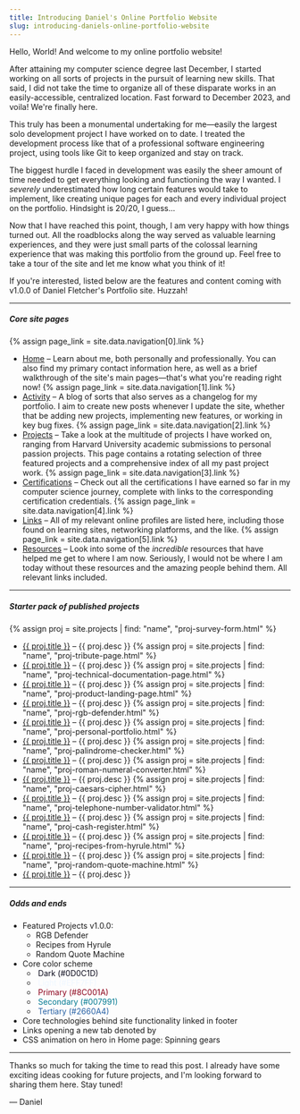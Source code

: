 ```yaml
---
title: Introducing Daniel's Online Portfolio Website
slug: introducing-daniels-online-portfolio-website
---
```


Hello, World! And welcome to my online portfolio website!

After attaining my computer science degree last December, I started working on all sorts
of projects in the pursuit of learning new skills. That said, I did not take the time to
organize all of these disparate works in an easily-accessible, centralized location. Fast
forward to December 2023, and voila! We're finally here.

This truly has been a monumental undertaking for me&mdash;easily the largest solo development
project I have worked on to date. I treated the development process like that of a
professional software engineering project, using tools like Git to keep organized and
stay on track.

The biggest hurdle I faced in development was easily the sheer amount of time needed to get
everything looking and functioning the way I wanted. I *severely* underestimated how long
certain features would take to implement, like creating unique pages for each and every
individual project on the portfolio. Hindsight is 20/20, I guess...

Now that I have reached this point, though, I am very happy with how things turned out. All
the roadblocks along the way served as valuable learning experiences, and they were just small
parts of the colossal learning experience that was making this portfolio from the ground up.
Feel free to take a tour of the site and let me know what you think of it!

If you're interested, listed below are the features and content coming with v1.0.0 of Daniel
Fletcher's Portfolio site. Huzzah!

---

##### **Core site pages**
{% assign page_link = site.data.navigation[0].link %}
- <a class="external-link fw-bold" href="{{ page_link | relative_url }}">Home</a> &ndash; Learn about
me, both personally and professionally. You can also find my primary contact information
here, as well as a brief walkthrough of the site's main pages&mdash;that's what you're
reading right now!
{% assign page_link = site.data.navigation[1].link %}
- <a class="external-link fw-bold" href="{{ page_link | relative_url }}">Activity</a> &ndash; A blog of
sorts that also serves as a changelog for my portfolio. I aim to create new posts whenever
I update the site, whether that be adding new projects, implementing new features, or
working in key bug fixes.
{% assign page_link = site.data.navigation[2].link %}
- <a class="external-link fw-bold" href="{{ page_link | relative_url }}">Projects</a> &ndash; Take a look
at the multitude of projects I have worked on, ranging from Harvard University academic
submissions to personal passion projects. This page contains a rotating selection of three
featured projects and a comprehensive index of all my past project work.
{% assign page_link = site.data.navigation[3].link %}
- <a class="external-link fw-bold" href="{{ page_link | relative_url }}">Certifications</a> &ndash; Check
out all the certifications I have earned so far in my computer science journey, complete
with links to the corresponding certification credentials.
{% assign page_link = site.data.navigation[4].link %}
- <a class="external-link fw-bold" href="{{ page_link | relative_url }}">Links</a> &ndash; All of my
relevant online profiles are listed here, including those found on learning sites,
networking platforms, and the like.
{% assign page_link = site.data.navigation[5].link %}
- <a class="external-link fw-bold" href="{{ page_link | relative_url }}">Resources</a> &ndash; Look into
some of the *incredible* resources that have helped me get to where I am now. Seriously, I
would not be where I am today without these resources and the amazing people behind them.
All relevant links included.

---

##### **Starter pack of published projects**
{% assign proj = site.projects | find: "name", "proj-survey-form.html" %}
- <a class="external-link fw-bold" href="{{ proj.url | relative_url }}">{{ proj.title }}</a>
  &ndash; {{ proj.desc }}
{% assign proj = site.projects | find: "name", "proj-tribute-page.html" %}
- <a class="external-link fw-bold" href="{{ proj.url | relative_url }}">{{ proj.title }}</a>
  &ndash; {{ proj.desc }}
{% assign proj = site.projects | find: "name", "proj-technical-documentation-page.html" %}
- <a class="external-link fw-bold" href="{{ proj.url | relative_url }}">{{ proj.title }}</a>
  &ndash; {{ proj.desc }}
{% assign proj = site.projects | find: "name", "proj-product-landing-page.html" %}
- <a class="external-link fw-bold" href="{{ proj.url | relative_url }}">{{ proj.title }}</a>
  &ndash; {{ proj.desc }}
{% assign proj = site.projects | find: "name", "proj-rgb-defender.html" %}
- <a class="external-link fw-bold" href="{{ proj.url | relative_url }}">{{ proj.title }}</a>
  &ndash; {{ proj.desc }}
{% assign proj = site.projects | find: "name", "proj-personal-portfolio.html" %}
- <a class="external-link fw-bold" href="{{ proj.url | relative_url }}">{{ proj.title }}</a>
  &ndash; {{ proj.desc }}
{% assign proj = site.projects | find: "name", "proj-palindrome-checker.html" %}
- <a class="external-link fw-bold" href="{{ proj.url | relative_url }}">{{ proj.title }}</a>
  &ndash; {{ proj.desc }}
{% assign proj = site.projects | find: "name", "proj-roman-numeral-converter.html" %}
- <a class="external-link fw-bold" href="{{ proj.url | relative_url }}">{{ proj.title }}</a>
  &ndash; {{ proj.desc }}
{% assign proj = site.projects | find: "name", "proj-caesars-cipher.html" %}
- <a class="external-link fw-bold" href="{{ proj.url | relative_url }}">{{ proj.title }}</a>
  &ndash; {{ proj.desc }}
{% assign proj = site.projects | find: "name", "proj-telephone-number-validator.html" %}
- <a class="external-link fw-bold" href="{{ proj.url | relative_url }}">{{ proj.title }}</a>
  &ndash; {{ proj.desc }}
{% assign proj = site.projects | find: "name", "proj-cash-register.html" %}
- <a class="external-link fw-bold" href="{{ proj.url | relative_url }}">{{ proj.title }}</a>
  &ndash; {{ proj.desc }}
{% assign proj = site.projects | find: "name", "proj-recipes-from-hyrule.html" %}
- <a class="external-link fw-bold" href="{{ proj.url | relative_url }}">{{ proj.title }}</a>
  &ndash; {{ proj.desc }}
{% assign proj = site.projects | find: "name", "proj-random-quote-machine.html" %}
- <a class="external-link fw-bold" href="{{ proj.url | relative_url }}">{{ proj.title }}</a>
  &ndash; {{ proj.desc }}

---

##### **Odds and ends**
- Featured Projects v1.0.0:
    - RGB Defender
    - Recipes from Hyrule
    - Random Quote Machine
- Core color scheme
  - <span style="color: #0D0C1D;">&nbsp;Dark (#0D0C1D)&nbsp;</span>
  - <span style="color: #EFF7FF;">&nbsp;Light (#EFF7FF)&nbsp;</span>
  - <span style="color: #8C001A;">&nbsp;Primary (#8C001A)&nbsp;</span>
  - <span style="color: #007991;">&nbsp;Secondary (#007991)&nbsp;</span>
  - <span style="color: #2660A4;">&nbsp;Tertiary (#2660A4)&nbsp;</span>
- Core technologies behind site functionality linked in footer
- Links opening a new tab denoted by&nbsp;&nbsp;**<span class="fa-solid fa-up-right-from-square"></span>**
- CSS animation on hero in Home page: Spinning gears

---

Thanks so much for taking the time to read this post. I already have some exciting ideas cooking for future projects, and I'm looking
forward to sharing them here. Stay tuned!

&mdash; Daniel